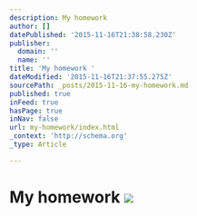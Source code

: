 ```yaml
---
description: My homework
author: []
datePublished: '2015-11-16T21:38:58.230Z'
publisher:
  domain: ''
  name: ''
title: 'My homework '
dateModified: '2015-11-16T21:37:55.275Z'
sourcePath: _posts/2015-11-16-my-homework.md
published: true
inFeed: true
hasPage: true
inNav: false
url: my-homework/index.html
_context: 'http://schema.org'
_type: Article

---
```

# My homework ![](https://the-grid-user-content.s3-us-west-2.amazonaws.com/e8b4c670-ba38-4163-93f1-aabe7ed02204.png)